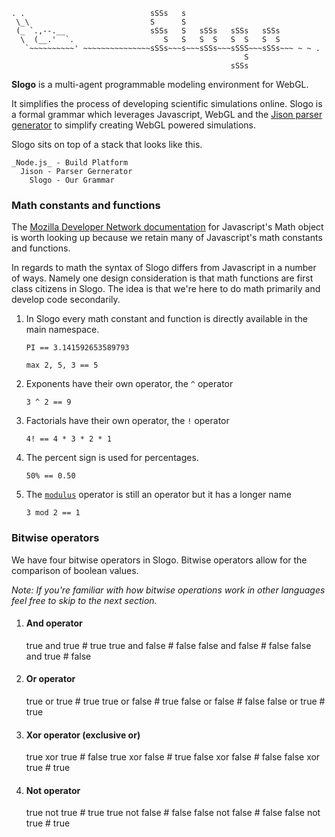     . .                            sSSs   s
     \_\                           S      S
     (_ `.,--.__                   sSSs   S   sSSs   sSSs   sSSs
      \  (__.'  `.                    S   S   S  S   S  S   S  S
       `~~~~~~~~~~' ~~~~~~~~~~~~~~~sSSs~~~s~~~sSSs~~~sSSS~~~sSSs~~~ ~ ~ .
                                                        S
                                                     sSSs

**Slogo** is a multi-agent programmable modeling environment for WebGL.

It simplifies the process of developing scientific simulations online. Slogo is
a formal grammar which leverages Javascript, WebGL and the [Jison parser
generator](http://github.com/zaach/jison) to simplify creating WebGL powered
simulations.

Slogo sits on top of a stack that looks like this.

    _Node.js_ - Build Platform
      Jison - Parser Gernerator
        Slogo - Our Grammar

### Math constants and functions
The [Mozilla Developer Network documentation](https://developer.mozilla.org/en/JavaScript/Reference/Global_Objects/Math)
for Javascript's Math object is worth looking up because we retain many of
Javascript's math constants and functions.

In regards to math the syntax of Slogo differs from Javascript in a
number of ways.  Namely one design consideration is that math functions are
first class citizens in Slogo.  The idea is that we're here to do math primarily
and develop code secondarily.

1. In Slogo every math constant and function is directly available in
  the main namespace.

    `PI == 3.141592653589793`

    `max 2, 5, 3 == 5`

2. Exponents have their own operator, the `^` operator

    `3 ^ 2 == 9`

3. Factorials have their own operator, the `!` operator

    `4! == 4 * 3 * 2 * 1`

4. The percent sign is used for percentages.

    `50% == 0.50`

5. The [`modulus`](http://en.wikipedia.org/wiki/Modulo_operation) operator is 
    still an operator but it has a longer name

    `3 mod 2 == 1`

### Bitwise operators
We have four bitwise operators in Slogo.  Bitwise operators allow for the
comparison of boolean values.

_Note: If you're familiar with how bitwise operations work in other languages
feel free to skip to the next section._

1. #### And operator

    true and true   # true
    true and false  # false
    false and false # false
    false and true  # false

2. #### Or operator

    true or true   # true
    true or false  # true
    false or false # false
    false or true  # true

3. #### Xor operator (exclusive or)
    true xor true   # false
    true xor false  # true
    false xor false # false
    false xor true  # true

4. #### Not operator
    true not true   # true
    true not false  # false
    false not false # false
    false not true  # true
 
 
 
 
 
 
 
 
 

